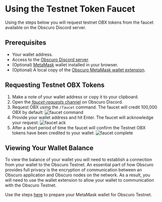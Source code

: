 ---
---
# Using the Testnet Token Faucet
Using the steps below you will request testnet OBX tokens from the faucet available on the Obscuro Discord server.

## Prerequisites
* Your wallet address.
* Access to the [Obscuro Discord server](https://discord.gg/yQfmKeNzNd).
* (Optional) [MetaMask](https://metamask.io/) wallet installed in your browser.
* (Optional) A local copy of the [Obscuro MetaMask wallet extension](../wallet-extension/wallet-extension.md).

## Requesting Testnet OBX Tokens
1. Make a note of your wallet address or copy it to your clipboard.
1. Open the [_faucet-requests_ channel](https://discord.gg/5qyj3qraaH) on Obscuro Discord.
1. Request OBX using the `/faucet` command. The faucet will credit 100,000 OBX by default:
![faucet command](../../assets/images/faucet-cmd.png)
1. Provide your wallet address and hit Enter. The faucet will acknowledge your request:
![faucet ack](../../assets/images/faucet-ack.png)
1. After a short period of time the faucet will confirm the Testnet OBX tokens have been credited to your wallet:
![faucet complete](../../assets/images/faucet-done.png)

## Viewing Your Wallet Balance
To view the balance of your wallet you will need to establish a connection from your wallet to the Obscuro Testnet. An essential part of how Obscuro provides full privacy is the encryption of communication between an Obscuro application and Obscuro nodes on the network. As a result, you will need to use the wallet extension to allow your wallet to communication with the Obscuro Testnet.

Use the steps [here](../../testnet/deploying-a-smart-contract.md#prepare-your-metamask-wallet-for-obscuro-testnet) to prepare your MetaMask wallet for Obscuro Testnet.
